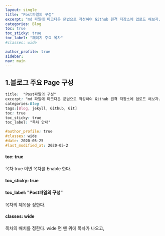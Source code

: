 ```yaml
---
layout: single
title: "Post파일의 구성"
excerpt: "md 파일에 마크다운 문법으로 작성하여 Github 원격 저장소에 업로드 해보자. "
categories: Blog
toc: true
toc_sticky: true
toc_label: "페이지 주요 목차"
#classes: wide

author_profile: true
sidebar:
nav: main
---
```



## 1.블로그 주요 Page 구성

```css
title:  "Post파일의 구성"
excerpt: "md 파일에 마크다운 문법으로 작성하여 Github 원격 저장소에 업로드 해보자. "
categories:Blog
tags:[Blog, jekyll, Github, Git]
toc: true
toc_sticky: true
toc_label: "목차 안내"

#author_profile: true
#classes: wide
#date: 2020-05-25
#last_modified_at: 2020-05-2
```



#### toc: true  

목차 true 이면 목차를 Enable 한다. 

#### toc_sticky: true  

#### toc_label: "Post파일의 구성"  

목차의 제목을 정한다. 

#### classes: wide

목차의 배치를 정한다. wide 면 맨 위에 목차가 나오고, 

